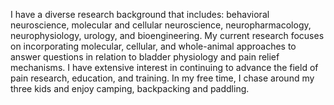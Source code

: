 I have a diverse research background that includes: behavioral neuroscience, molecular and cellular neuroscience, neuropharmacology, neurophysiology, urology, and bioengineering. My current research focuses on incorporating molecular, cellular, and whole-animal approaches to answer questions in relation to bladder physiology and pain relief mechanisms. I have extensive interest in continuing to advance the field of pain research, education, and training. 
In my free time, I chase around my three kids and enjoy camping, backpacking and paddling.
